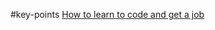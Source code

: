 #key-points 
[How to learn to code and get a job](https://www.freecodecamp.org/news/learn-to-code-book/)
